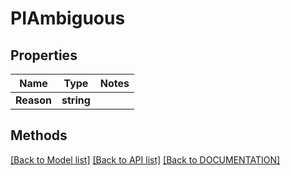 # PIAmbiguous

## Properties
Name | Type | Notes
------------ | ------------- | -------------
**Reason** | **string**

## Methods
[[Back to Model list]](../../DOCUMENTATION.md#documentation-for-models) [[Back to API list]](../../DOCUMENTATION.md#documentation-for-api-endpoints) [[Back to DOCUMENTATION]](../../DOCUMENTATION.md)
